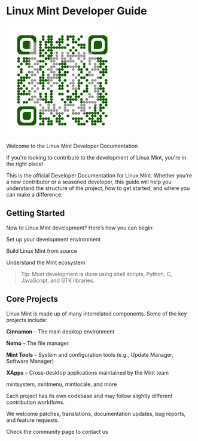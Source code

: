 # Linux Mint Developer Guide

![QR Code](./images/qr.png)

Welcome to the Linux Mint Developer Documentation

If you're looking to contribute to the development of Linux Mint, you're in the right place!

This is the official Developer Documentation for Linux Mint. Whether you're a new contributor or a seasoned developer, this guide will help you understand the structure of the project, how to get started, and where you can make a difference.


## Getting Started

New to Linux Mint development? Here’s how you can begin:

Set up your development environment

Build Linux Mint from source

Understand the Mint ecosystem


> Tip: Most development is done using shell scripts, Python, C, JavaScript, and GTK libraries.




 ## Core Projects

Linux Mint is made up of many interrelated components. Some of the key projects include:

**Cinnamon** – The main desktop environment

**Nemo** – The file manager

**Mint Tools** – System and configuration tools (e.g., Update Manager, Software Manager)

**XApps** – Cross-desktop applications maintained by the Mint team

mintsystem, mintmenu, mintlocale, and more


Each project has its own codebase and may follow slightly different contribution workflows.


We welcome patches, translations, documentation updates, bug reports, and feature requests.

Check the community page to contact us

